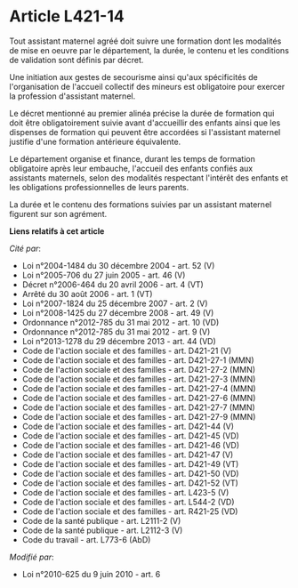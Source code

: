 # Article L421-14

Tout assistant maternel agréé doit suivre une formation dont les modalités de mise en oeuvre par le département, la durée, le
contenu et les conditions de validation sont définis par décret.

Une initiation aux gestes de secourisme ainsi qu'aux spécificités de l'organisation de l'accueil collectif des mineurs est
obligatoire pour exercer la profession d'assistant maternel. 

Le décret mentionné au premier alinéa précise la durée de formation qui doit être obligatoirement suivie avant d'accueillir
des enfants ainsi que les dispenses de formation qui peuvent être accordées si l'assistant maternel justifie d'une formation
antérieure équivalente.

Le département organise et finance, durant les temps de formation obligatoire après leur embauche, l'accueil des enfants
confiés aux assistants maternels, selon des modalités respectant l'intérêt des enfants et les obligations professionnelles de
leurs parents.

La durée et le contenu des formations suivies par un assistant maternel figurent sur son agrément.

**Liens relatifs à cet article**

_Cité par_:

  - Loi n°2004-1484 du 30 décembre 2004 - art. 52 (V)
  - Loi n°2005-706 du 27 juin 2005 - art. 46 (V)
  - Décret n°2006-464 du 20 avril 2006 - art. 4 (VT)
  - Arrêté du 30 août 2006 - art. 1 (VT)
  - Loi n°2007-1824 du 25 décembre 2007 - art. 2 (V)
  - Loi n°2008-1425 du 27 décembre 2008 - art. 49 (V)
  - Ordonnance n°2012-785 du 31 mai 2012 - art. 10 (VD)
  - Ordonnance n°2012-785 du 31 mai 2012 - art. 9 (V)
  - Loi n°2013-1278 du 29 décembre 2013 - art. 44 (VD)
  - Code de l'action sociale et des familles - art. D421-21 (V)
  - Code de l'action sociale et des familles - art. D421-27-1 (MMN)
  - Code de l'action sociale et des familles - art. D421-27-2 (MMN)
  - Code de l'action sociale et des familles - art. D421-27-3 (MMN)
  - Code de l'action sociale et des familles - art. D421-27-4 (MMN)
  - Code de l'action sociale et des familles - art. D421-27-6 (MMN)
  - Code de l'action sociale et des familles - art. D421-27-7 (MMN)
  - Code de l'action sociale et des familles - art. D421-27-9 (MMN)
  - Code de l'action sociale et des familles - art. D421-44 (V)
  - Code de l'action sociale et des familles - art. D421-45 (VD)
  - Code de l'action sociale et des familles - art. D421-46 (VD)
  - Code de l'action sociale et des familles - art. D421-47 (V)
  - Code de l'action sociale et des familles - art. D421-49 (VT)
  - Code de l'action sociale et des familles - art. D421-50 (VD)
  - Code de l'action sociale et des familles - art. D421-52 (VT)
  - Code de l'action sociale et des familles - art. L423-5 (V)
  - Code de l'action sociale et des familles - art. L544-2 (VD)
  - Code de l'action sociale et des familles - art. R421-25 (VD)
  - Code de la santé publique - art. L2111-2 (V)
  - Code de la santé publique - art. L2112-3 (V)
  - Code du travail - art. L773-6 (AbD)

_Modifié par_:

  - Loi n°2010-625 du 9 juin 2010 - art. 6
